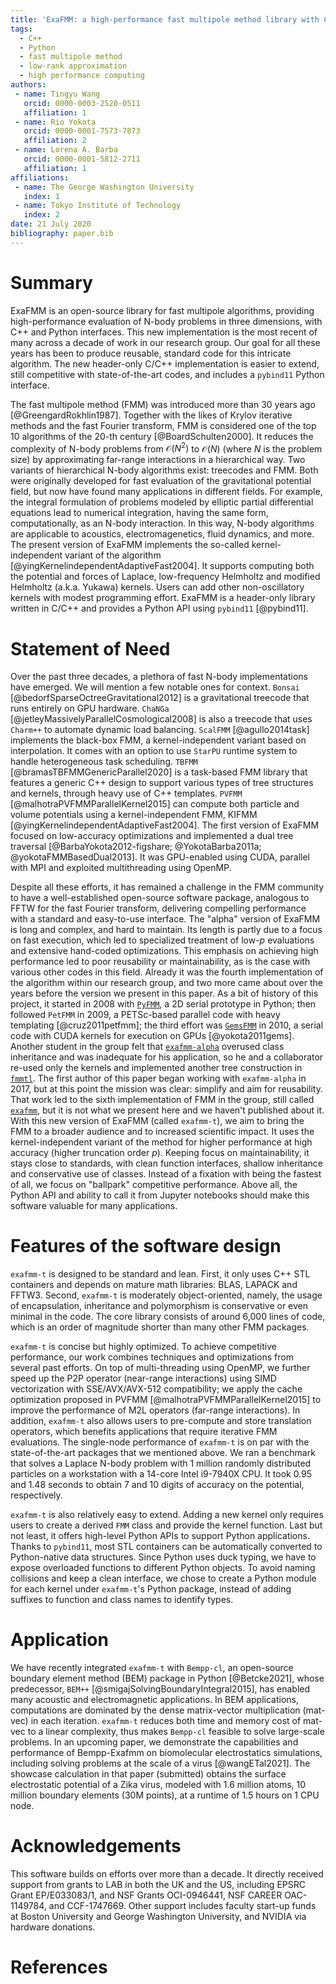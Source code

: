 ```yaml
---
title: 'ExaFMM: a high-performance fast multipole method library with C++ and Python interfaces'
tags:
  - C++
  - Python
  - fast multipole method
  - low-rank approximation
  - high performance computing
authors:
 - name: Tingyu Wang
   orcid: 0000-0003-2520-0511
   affiliation: 1
 - name: Rio Yokota
   orcid: 0000-0001-7573-7873
   affiliation: 2
 - name: Lorena A. Barba
   orcid: 0000-0001-5812-2711
   affiliation: 1
affiliations:
 - name: The George Washington University
   index: 1
 - name: Tokyo Institute of Technology
   index: 2
date: 21 July 2020
bibliography: paper.bib
---
```


# Summary

ExaFMM is an open-source library for fast multipole algorithms, providing high-performance evaluation of N-body problems in three dimensions, with C++ and Python interfaces.
This new implementation is the most recent of many across a decade of work in our research group.
Our goal for all these years has been to produce reusable, standard code for this intricate algorithm. 
The new header-only C/C++ implementation is easier to extend, still competitive with state-of-the-art codes, and includes a `pybind11` Python interface.

The fast multipole method (FMM) was introduced more than 30 years ago [@GreengardRokhlin1987].
Together with the likes of Krylov iterative methods and the fast Fourier transform, FMM is considered one of the top 10 algorithms of the 20-th century [@BoardSchulten2000].
It reduces the complexity of N-body problems from $\mathcal{O}(N^2)$ to $\mathcal{O}(N)$ (where $N$ is the problem size) by approximating far-range interactions in a hierarchical way.
Two variants of hierarchical N-body algorithms exist: treecodes and FMM. 
Both were originally developed for fast evaluation of the gravitational potential field, but now have found many applications in different fields.
For example, the integral formulation of problems modeled by elliptic partial differential equations lead to numerical integration, having the same form, computationally, as an N-body interaction.
In this way, N-body algorithms are applicable to acoustics, electromagenetics, fluid dynamics, and more.
The present version of ExaFMM implements the so-called kernel-independent variant of the algorithm [@yingKernelindependentAdaptiveFast2004].
It supports computing both the potential and forces of Laplace, low-frequency Helmholtz and modified Helmholtz (a.k.a. Yukawa) kernels.
Users can add other non-oscillatory kernels with modest programming effort.
ExaFMM is a header-only library written in C/C++ and provides a Python API using `pybind11` [@pybind11].

# Statement of Need

Over the past three decades, a plethora of fast N-body implementations have emerged.
We will mention a few notable ones for context.
`Bonsai` [@bedorfSparseOctreeGravitational2012] is a gravitational treecode that runs entirely on GPU hardware.
`ChaNGa` [@jetleyMassivelyParallelCosmological2008] is also a treecode that uses `Charm++` to automate dynamic load balancing.
`ScalFMM` [@agullo2014task] implements the black-box FMM, a kernel-independent variant based on interpolation.
It comes with an option to use `StarPU` runtime system to handle heterogeneous task scheduling.
`TBFMM` [@bramasTBFMMGenericParallel2020] is a task-based FMM library that features a generic C++ design to support various types of tree structures and kernels, through heavy use of C++ templates.
`PVFMM` [@malhotraPVFMMParallelKernel2015] can compute both particle and volume potentials using a kernel-independent FMM, KIFMM [@yingKernelindependentAdaptiveFast2004].
The first version of ExaFMM focused on low-accuracy optimizations and implemented a dual tree traversal [@BarbaYokota2012-figshare; @YokotaBarba2011a; @yokotaFMMBasedDual2013].
It was GPU-enabled using CUDA, parallel with MPI and exploited multithreading using OpenMP.

Despite all these efforts, it has remained a challenge in the FMM community to have a well-established open-source software package, analogous to FFTW for the fast Fourier transform,
delivering compelling performance with a standard and easy-to-use interface.
The "alpha" version of ExaFMM is long and complex, and hard to maintain.
Its length is partly due to a focus on fast execution, which led to specialized treatment of low-$p$ evaluations and extensive hand-coded optimizations.
This emphasis on achieving high performance led to poor reusability or maintainability, as is the case with various other codes in this field.
Already it was the fourth implementation of the algorithm within our research group, and two more came about over the years before the version we present in this paper.
As a bit of history of this project, it started in 2008 with [`PyFMM`](https://github.com/barbagroup/pyfmm), a 2D serial prototype in Python; then followed `PetFMM` in 2009, a PETSc-based parallel code with heavy templating [@cruz2011petfmm]; the third effort was [`GemsFMM`](https://github.com/barbagroup/gemsfmm) in 2010, a serial code with CUDA kernels for execution on GPUs [@yokota2011gems].
Another student in the group felt that [`exafmm-alpha`](https://github.com/exafmm/exafmm-alpha) overused class inheritance and was inadequate for his application, so he and a collaborator re-used only the kernels and implemented another tree construction in [`fmmtl`](https://github.com/ccecka/fmmtl).
The first author of this paper began working with `exafmm-alpha` in 2017, but at this point the mission was clear: simplify and aim for reusability.
That work led to the sixth implementation of FMM in the group, still called [`exafmm`](https://github.com/exafmm/exafmm), but it is not what we present here and we haven't published about it. 
With this new version of ExaFMM (called `exafmm-t`), we aim to bring the FMM to a broader audience and to increased scientific impact.
It uses the kernel-independent variant of the method for higher performance at high accuracy (higher truncation order $p$).
Keeping focus on maintainability, it stays close to standards, with clean function interfaces, shallow inheritance and conservative use of classes.
Instead of a fixation with being the fastest of all, we focus on "ballpark" competitive performance.
Above all, the Python API and ability to call it from Jupyter notebooks should make this software valuable for many applications.

# Features of the software design

`exafmm-t` is designed to be standard and lean.
First, it only uses C++ STL containers and depends on mature math libraries: BLAS, LAPACK and FFTW3.
Second, `exafmm-t` is moderately object-oriented, namely, the usage of encapsulation, inheritance and polymorphism is conservative or even minimal in the code.
The core library consists of around 6,000 lines of code, which is an order of magnitude shorter than many other FMM packages.

`exafmm-t` is concise but highly optimized.
To achieve competitive performance, our work combines techniques and optimizations from several past efforts.
On top of multi-threading using OpenMP, we further speed up the P2P operator (near-range interactions) using SIMD vectorization with SSE/AVX/AVX-512 compatibility;
we apply the cache optimization proposed in PVFMM [@malhotraPVFMMParallelKernel2015] to improve the performance of M2L operators (far-range interactions).
In addition, `exafmm-t` also allows users to pre-compute and store translation operators, which benefits applications that require iterative FMM evaluations.
The single-node performance of `exafmm-t` is on par with the state-of-the-art packages that we mentioned above.
We ran a benchmark that solves a Laplace N-body problem with 1 million randomly distributed particles on a workstation with a 14-core Intel i9-7940X CPU.
It took 0.95 and 1.48 seconds to obtain 7 and 10 digits of accuracy on the potential, respectively.

`exafmm-t` is also relatively easy to extend.
Adding a new kernel only requires users to create a derived `FMM` class and provide the kernel function.
Last but not least, it offers high-level Python APIs to support Python applications.
Thanks to `pybind11`, most STL containers can be automatically converted to Python-native data structures.
Since Python uses duck typing, we have to expose overloaded functions to different Python objects.
To avoid naming collisions and keep a clean interface, we chose to create a Python module for each kernel under `exafmm-t`'s Python package, instead of adding suffixes to function and class names to identify types.

# Application

We have recently integrated `exafmm-t` with `Bempp-cl`, an open-source boundary element method (BEM) package in Python [@Betcke2021],
whose predecessor, `BEM++` [@smigajSolvingBoundaryIntegral2015], has enabled many acoustic and electromagnetic applications.
In BEM applications, computations are dominated by the dense matrix-vector multiplication (mat-vec) in each iteration.
`exafmm-t` reduces both time and memory cost of mat-vec to a linear complexity, thus makes `Bempp-cl` feasible to solve large-scale problems.
In an upcoming paper, we demonstrate the capabilities and performance of Bempp-Exafmm on biomolecular electrostatics simulations, including solving problems at the scale of a virus [@wangETal2021].
The showcase calculation in that paper (submitted) obtains the surface electrostatic potential of a Zika virus, modeled with 1.6 million atoms, 10 million boundary elements (30M points), at a runtime of 1.5 hours on 1 CPU node.

# Acknowledgements

This software builds on efforts over more than a decade. It directly received support from grants to LAB in both the UK and the US, including EPSRC Grant EP/E033083/1, and NSF Grants OCI-0946441, NSF CAREER OAC-1149784, and CCF-1747669.
Other support includes faculty start-up funds at Boston University and George Washington University, and NVIDIA via hardware donations. 

# References
